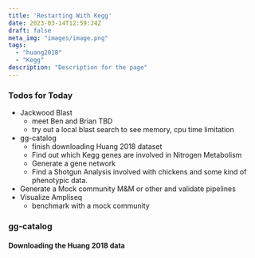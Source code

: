 ```yaml
---
title: 'Restarting With Kegg'
date: 2023-03-14T12:59:24Z
draft: false
meta_img: "images/image.png"
tags:
  - "huang2018"
  - "Kegg"
description: "Description for the page"
---
```


### Todos for Today

- Jackwood Blast
  - meet Ben and Brian TBD
  - try out a local blast search to see memory, cpu time limitation
- gg-catalog
  - finish downloading Huang 2018 dataset
  - Find out which Kegg genes are involved in Nitrogen Metabolism
  - Generate a gene network 
  - Find a Shotgun Analysis involved with chickens and some kind of phenotypic data.
- Generate a Mock community M&M or other and validate pipelines
- Visualize Ampliseq
  - benchmark with a mock community
  
### gg-catalog

#### Downloading the Huang 2018 data
